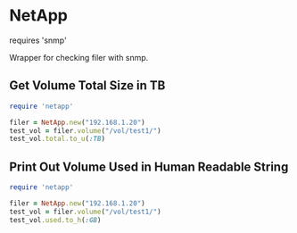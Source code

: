 NetApp
==================
requires 'snmp'

Wrapper for checking filer with snmp.

Get Volume Total Size in TB
---------------------------

```ruby
require 'netapp'

filer = NetApp.new("192.168.1.20")
test_vol = filer.volume("/vol/test1/")
test_vol.total.to_u(:TB)
```

Print Out Volume Used in Human Readable String
----------------------------------------------

```ruby
require 'netapp'

filer = NetApp.new("192.168.1.20")
test_vol = filer.volume("/vol/test1/")
test_vol.used.to_h(:GB)
```
